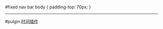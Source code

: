 
#fixed nav bar
body { padding-top: 70px; }

---
#pulgin
[时间插件](http://eonasdan.github.io/bootstrap-datetimepicker/)
